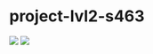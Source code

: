 # project-lvl2-s463
<a href="https://codeclimate.com/github/green-zelen/project-lvl2-s463/maintainability"><img src="https://api.codeclimate.com/v1/badges/5847ec9729143dc8c94b/maintainability"/></a>
<a href="https://travis-ci.org/green-zelen/project-lvl2-s463"><img src="https://travis-ci.org/green-zelen/project-lvl2-s463.svg?branch=master"/></a>